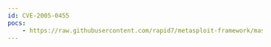 ```yaml
---
id: CVE-2005-0455
pocs:
    - https://raw.githubusercontent.com/rapid7/metasploit-framework/master/modules/exploits/windows/browser/realplayer_smil.rb
---
```

